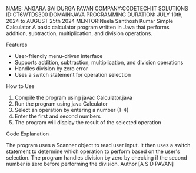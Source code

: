 NAME: ANGARA SAI DURGA PAVAN
COMPANY:CODETECH IT SOLUTIONS
ID:CT6WTDS300
DOMAIN:JAVA PROGRAMMING
DURATION: JULY 10th, 2024 to AUGUST 25th 2024
MENTOR:Neela Santhosh Kumar
Simple Calculator
A basic calculator program written in Java that performs addition, subtraction, multiplication, and division operations.

Features

- User-friendly menu-driven interface
- Supports addition, subtraction, multiplication, and division operations
- Handles division by zero error
- Uses a switch statement for operation selection

How to Use

1. Compile the program using javac Calculator.java
2. Run the program using java Calculator
3. Select an operation by entering a number (1-4)
4. Enter the first and second numbers
5. The program will display the result of the selected operation

Code Explanation

The program uses a Scanner object to read user input. It then uses a switch statement to determine which operation to perform based on the user's selection. The program handles division by zero by checking if the second number is zero before performing the division.
Author
[A S D PAVAN]
